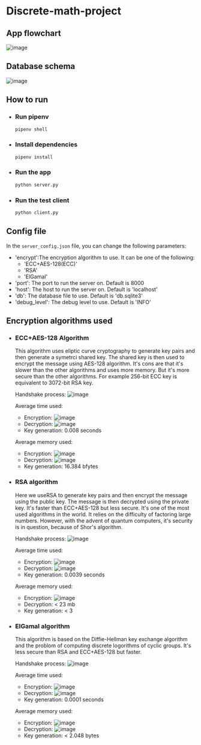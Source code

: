 # Discrete-math-project
## App flowchart
![image](imgs/app_flowchart.png)

## Database schema
![image](imgs/db_diagram.png)

## How to run
- ### Run pipenv
    ```bash
    pipenv shell
    ```
- ### Install dependencies
    ```bash
    pipenv install
    ```
- ### Run the app
    ```bash
    python server.py
    ```
- ### Run the test client
    ```bash
    python client.py
    ```

## Config file
In the `server_config.json` file, you can change the following parameters:
- 'encrypt':The encryption algorithm to use. It can be one of the following:
    - 'ECC+AES-128(ECC)'
    - 'RSA'
    - 'ElGamal'
- 'port': The port to run the server on. Default is 8000
- 'host': The host to run the server on. Default is 'localhost'
- 'db': The database file to use. Default is 'db.sqlite3'
- 'debug_level': The debug level to use. Default is 'INFO'


## Encryption algorithms used
- ### ECC+AES-128 Algorithm
    This algorithm uses eliptic curve cryptography to generate key pairs and then generate a symetrci shared key. The shared key is then used to encrypt the message using AES-128 algorithm.
    It's cons are that it's slower than the other algorithms and uses more memory. But it's more secure than the other algorithms.
    For example 256-bit ECC key is equivalent to 3072-bit RSA key.

    Handshake process:
    ![image](imgs/ecc_handshake.png)

    Average time used:
    - Encryption: ![image](imgs/ECC_enc_time.png)
    - Decryption: ![image](imgs/ECC_dec_time.png)
    - Key generation: 0.008 seconds

    Average memory used:
    - Encryption: ![image](imgs/ECC_enc_memory.png)
    - Decryption: ![image](imgs/ECC_dec_memory.png)
    - Key generation: 16.384 bfytes
- ### RSA algorithm
    Here we useRSA to generate key pairs and then encrypt the message using the public key. The message is then decrypted using the private key. It's faster than ECC+AES-128 but less secure.
    It's one of the most used algorithms in the world. It relies on the difficulty of factoring large numbers. However, with the advent of quantum computers, it's security is in question, because of Shor's algorithm.

    Handshake process:
    ![image](imgs/rsa_handshake.png)

    Average time used:
    - Encryption: ![image](imgs/RSA_enc_time.png)
    - Decryption: ![image](imgs/RSA_dec_time.png)
    - Key generation: 0.0039 seconds

    Average memory used:
    - Encryption: ![image](imgs/RSA_enc_memory.png)
    - Decryption: < 23 mb
    - Key generation: < 3 

- ### ElGamal algorithm
    This algorithm is based on the Diffie-Hellman key exchange algorithm and the problom of computing discrete logorithms of cyclic groups. It's less secure than RSA and ECC+AES-128 but faster.

    Handshake process:
    ![image](imgs/elgamal_handshake.png)

    Average time used:
    - Encryption: ![image](imgs/ElGamal_enc_time.png)
    - Decryption: ![image](imgs/ElGamal_dec_time.png)
    - Key generation: 0.0001 seconds

    Average memory used:
    - Encryption: ![image](imgs/ElGamal_enc_memory.png)
    - Decryption: ![image](imgs/ElGamal_dec_memory.png)
    - Key generation: < 2.048 bytes
